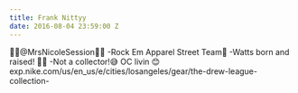 ```yaml
---
title: Frank Nittyy
date: 2016-08-04 23:59:00 Z
---
```


👰🏻@MrsNicoleSession👰🏻 -Rock Em Apparel Street Team👞 -Watts born and raised! 👏🏾 -Not a collector!😅 OC livin 😊 exp.nike.com/us/en_us/e/cities/losangeles/gear/the-drew-league-collection-
